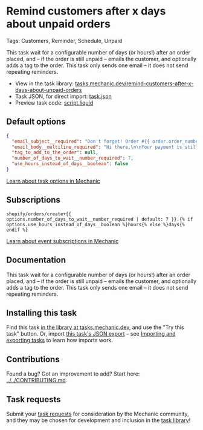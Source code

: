 # Remind customers after x days about unpaid orders

Tags: Customers, Reminder, Schedule, Unpaid

This task wait for a configurable number of days (or hours!) after an order placed, and – if the order is still unpaid – emails the customer, and optionally adds a tag to the order. This task only sends one email – it does not send repeating reminders.

* View in the task library: [tasks.mechanic.dev/remind-customers-after-x-days-about-unpaid-orders](https://tasks.mechanic.dev/remind-customers-after-x-days-about-unpaid-orders)
* Task JSON, for direct import: [task.json](../../tasks/remind-customers-after-x-days-about-unpaid-orders.json)
* Preview task code: [script.liquid](./script.liquid)

## Default options

```json
{
  "email_subject__required": "Don't forget! Order #{{ order.order_number }} still needs to be paid",
  "email_body__multiline_required": "Hi there,\n\nYour payment is still required! Please get in touch at {{ shop.customer_email }} to proceed.\n\nThanks,\n{{ shop.name }}",
  "tag_to_add_to_the_order": null,
  "number_of_days_to_wait__number_required": 7,
  "use_hours_instead_of_days__boolean": false
}
```

[Learn about task options in Mechanic](https://learn.mechanic.dev/core/tasks/options)

## Subscriptions

```liquid
shopify/orders/create+{{ options.number_of_days_to_wait__number_required | default: 7 }}.{% if options.use_hours_instead_of_days__boolean %}hours{% else %}days{% endif %}
```

[Learn about event subscriptions in Mechanic](https://learn.mechanic.dev/core/tasks/subscriptions)

## Documentation

This task wait for a configurable number of days (or hours!) after an order placed, and – if the order is still unpaid – emails the customer, and optionally adds a tag to the order. This task only sends one email – it does not send repeating reminders.

## Installing this task

Find this task [in the library at tasks.mechanic.dev](https://tasks.mechanic.dev/remind-customers-after-x-days-about-unpaid-orders), and use the "Try this task" button. Or, import [this task's JSON export](../../tasks/remind-customers-after-x-days-about-unpaid-orders.json) – see [Importing and exporting tasks](https://learn.mechanic.dev/core/tasks/import-and-export) to learn how imports work.

## Contributions

Found a bug? Got an improvement to add? Start here: [../../CONTRIBUTING.md](../../CONTRIBUTING.md).

## Task requests

Submit your [task requests](https://mechanic.canny.io/task-requests) for consideration by the Mechanic community, and they may be chosen for development and inclusion in the [task library](https://tasks.mechanic.dev/)!
